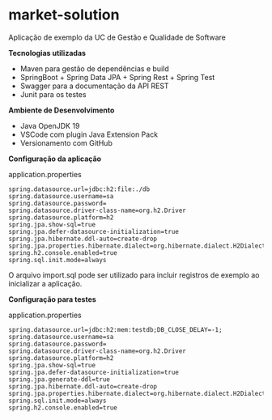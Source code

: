 # market-solution

Aplicação de exemplo da UC de Gestão e Qualidade de Software

**Tecnologias utilizadas**

- Maven para gestão de dependências e build
- SpringBoot + Spring Data JPA + Spring Rest + Spring Test
- Swagger para a documentação da API REST
- Junit para os testes

**Ambiente de Desenvolvimento**

- Java OpenJDK 19
- VSCode com plugin Java Extension Pack
- Versionamento com GitHub

**Configuração da aplicação**

application.properties

```
spring.datasource.url=jdbc:h2:file:./db
spring.datasource.username=sa
spring.datasource.password=
spring.datasource.driver-class-name=org.h2.Driver
spring.datasource.platform=h2
spring.jpa.show-sql=true
spring.jpa.defer-datasource-initialization=true
spring.jpa.hibernate.ddl-auto=create-drop
spring.jpa.properties.hibernate.dialect=org.hibernate.dialect.H2Dialect
spring.h2.console.enabled=true
spring.sql.init.mode=always
```

O arquivo import.sql pode ser utilizado para incluir registros de exemplo ao inicializar a aplicação.

**Configuração para testes**

application.properties

```
spring.datasource.url=jdbc:h2:mem:testdb;DB_CLOSE_DELAY=-1;
spring.datasource.username=sa
spring.datasource.password=
spring.datasource.driver-class-name=org.h2.Driver
spring.datasource.platform=h2
spring.jpa.show-sql=true
spring.jpa.defer-datasource-initialization=true
spring.jpa.generate-ddl=true
spring.jpa.hibernate.ddl-auto=create-drop
spring.jpa.properties.hibernate.dialect=org.hibernate.dialect.H2Dialect
spring.sql.init.mode=always
spring.h2.console.enabled=true
```

